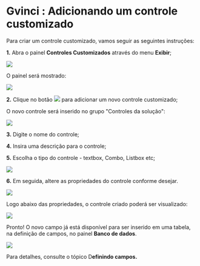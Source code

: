 # Gvinci : Adicionando um controle customizado

Para criar um controle customizado, vamos seguir as seguintes instruções:

**1.** Abra o painel **Controles Customizados** através do menu **Exibir**;

![](http://www.gvinci.com.br/manual/ctrlcust3gv5.zoom100.png)

O painel será mostrado:

![](http://www.gvinci.com.br/manual/ctrlcust2gv5.zoom80.png)

**2.** Clique no botão ![](http://www.gvinci.com.br/manual/adicion1gv5.png) para adicionar um novo controle customizado;

O novo controle será inserido no grupo "Controles da solução":

![](http://www.gvinci.com.br/manual/novoctrlcustgv5.zoom80.png)

**3.** Digite o nome do controle;

**4.** Insira uma descrição para o controle;

**5.** Escolha o tipo do controle - textbox, Combo, Listbox etc;

![](http://www.gvinci.com.br/manual/listactrlcustgv5.zoom80.png)

**6.** Em seguida, altere as propriedades do controle conforme desejar.

![](http://www.gvinci.com.br/manual/propcustomizados.zoom80.png)

Logo abaixo das propriedades, o controle criado poderá ser visualizado:

![](http://www.gvinci.com.br/manual/customizados23.zoom100.png)

Pronto! O novo campo já está disponível para ser inserido em uma tabela, na definição de campos, no painel **Banco de dados**.

![](http://www.gvinci.com.br/manual/controlecustomizado4.zoom100.png)

Para detalhes, consulte o tópico D**efinindo campos.**

